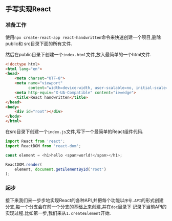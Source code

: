 ## 手写实现React

### 准备工作

使用`npx create-react-app react-handwritten`命令来快速创建一个项目,删除public和
src目录下面的所有文件.

然后在public目录下创建一个`index.html`文件,放入最简单的一个html文件.

```html
<!doctype html>
<html lang="en">
<head>
    <meta charset="UTF-8">
    <meta name="viewport"
          content="width=device-width, user-scalable=no, initial-scale=1.0, maximum-scale=1.0, minimum-scale=1.0">
    <meta http-equiv="X-UA-Compatible" content="ie=edge">
    <title>React handwritten</title>
</head>
<body>
    <div id="root"></div>
</body>
</html>
```

在src目录下创建一个`index.js`文件,写下一个最简单的React组件代码.

```js
import React from 'react';
import ReactDOM from 'react-dom';

const element = <h1>hello <span>world!</span></h1>;

ReactDOM.render(
    element, document.getElementById('root')
);
```

### 起步

接下来我们来一步步地实现React的各种API,并把每个功能以`序号.API`的形式创建分支,每一个分支会在前一个分支的基础上来创建,并在`doc`目录下
记录下当前API的实现过程.比如第一步,我们来从`1.createElement`开始.
